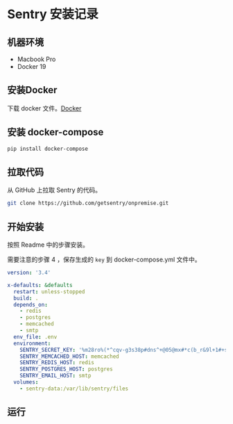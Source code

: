 # Sentry 安装记录

## 机器环境

- Macbook Pro
- Docker 19

## 安装Docker

下载 docker 文件。[Docker](https://download.docker.com/mac/stable/Docker.dmg)

## 安装 docker-compose

```bash
pip install docker-compose
```

## 拉取代码

从 GitHub 上拉取 Sentry 的代码。

```bash
git clone https://github.com/getsentry/onpremise.git
```

## 开始安装

按照 Readme 中的步骤安装。

需要注意的步骤 4 ，保存生成的 `key` 到 docker-compose.yml 文件中。

```yml
version: '3.4'

x-defaults: &defaults
  restart: unless-stopped
  build: .
  depends_on:
    - redis
    - postgres
    - memcached
    - smtp
  env_file: .env
  environment:
    SENTRY_SECRET_KEY: '%m28ro%(*^cqv-g3s38p#dns^+@05@mx#*c(b_r&9l+1#+s#_f'
    SENTRY_MEMCACHED_HOST: memcached
    SENTRY_REDIS_HOST: redis
    SENTRY_POSTGRES_HOST: postgres
    SENTRY_EMAIL_HOST: smtp
  volumes:
    - sentry-data:/var/lib/sentry/files
```

## 运行